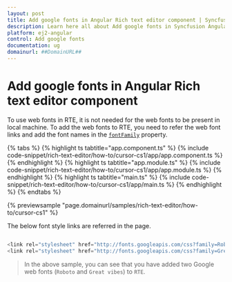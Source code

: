```yaml
---
layout: post
title: Add google fonts in Angular Rich text editor component | Syncfusion
description: Learn here all about Add google fonts in Syncfusion Angular Rich text editor component of Syncfusion Essential JS 2 and more.
platform: ej2-angular
control: Add google fonts 
documentation: ug
domainurl: ##DomainURL##
---
```


# Add google fonts in Angular Rich text editor component

To use web fonts in RTE, it is not needed for the web fonts to be present in local machine. To add the web fonts to RTE, you need to refer the web font links and add the font names in the [`fontFamily`](https://ej2.syncfusion.com/angular/documentation/api/rich-text-editor/#fontfamily) property.

{% tabs %}
{% highlight ts tabtitle="app.component.ts" %}
{% include code-snippet/rich-text-editor/how-to/cursor-cs1/app/app.component.ts %}
{% endhighlight %}
{% highlight ts tabtitle="app.module.ts" %}
{% include code-snippet/rich-text-editor/how-to/cursor-cs1/app/app.module.ts %}
{% endhighlight %}
{% highlight ts tabtitle="main.ts" %}
{% include code-snippet/rich-text-editor/how-to/cursor-cs1/app/main.ts %}
{% endhighlight %}
{% endtabs %}
  
{% previewsample "page.domainurl/samples/rich-text-editor/how-to/cursor-cs1" %}

The below font style links are referred in the page.

```typescript

<link rel="stylesheet" href="http://fonts.googleapis.com/css?family=Roboto">
<link rel="stylesheet" href="http://fonts.googleapis.com/css?family=Great+Vibes">

```

> In the above sample, you can see that you have added two Google web fonts (`Roboto` and `Great vibes`) to `RTE`.